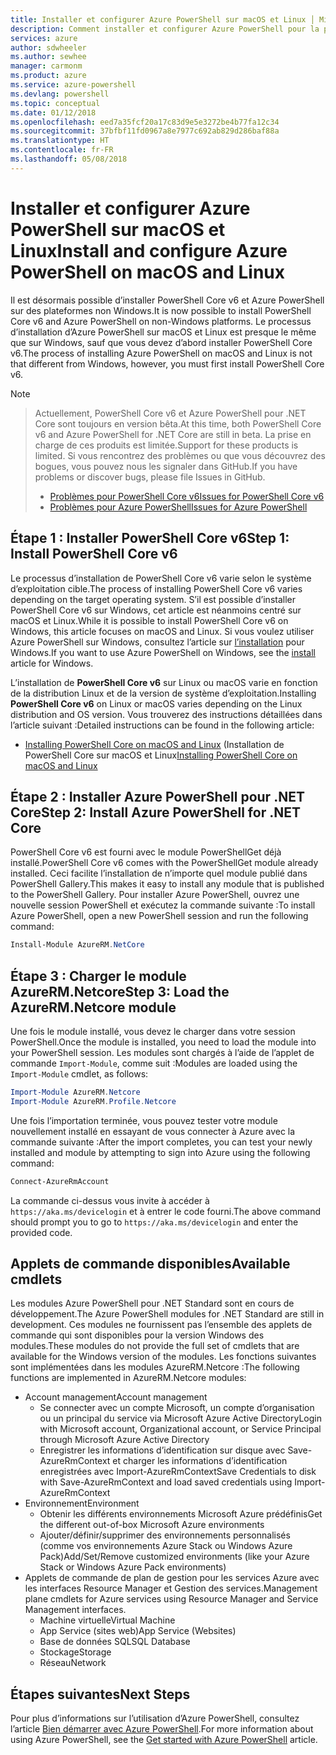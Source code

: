 ```yaml
---
title: Installer et configurer Azure PowerShell sur macOS et Linux │ Microsoft Docs
description: Comment installer et configurer Azure PowerShell pour la première utilisation sur macOS et Linux.
services: azure
author: sdwheeler
ms.author: sewhee
manager: carmonm
ms.product: azure
ms.service: azure-powershell
ms.devlang: powershell
ms.topic: conceptual
ms.date: 01/12/2018
ms.openlocfilehash: eed7a35fcf20a17c83d9e5e3272be4b77fa12c34
ms.sourcegitcommit: 37bfbf11fd0967a8e7977c692ab829d286baf88a
ms.translationtype: HT
ms.contentlocale: fr-FR
ms.lasthandoff: 05/08/2018
---
```

# <a name="install-and-configure-azure-powershell-on-macos-and-linux"></a><span data-ttu-id="35a5c-103">Installer et configurer Azure PowerShell sur macOS et Linux</span><span class="sxs-lookup"><span data-stu-id="35a5c-103">Install and configure Azure PowerShell on macOS and Linux</span></span>

<span data-ttu-id="35a5c-104">Il est désormais possible d’installer PowerShell Core v6 et Azure PowerShell sur des plateformes non Windows.</span><span class="sxs-lookup"><span data-stu-id="35a5c-104">It is now possible to install PowerShell Core v6 and Azure PowerShell on non-Windows platforms.</span></span>
<span data-ttu-id="35a5c-105">Le processus d’installation d’Azure PowerShell sur macOS et Linux est presque le même que sur Windows, sauf que vous devez d’abord installer PowerShell Core v6.</span><span class="sxs-lookup"><span data-stu-id="35a5c-105">The process of installing Azure PowerShell on macOS and Linux is not that different from Windows, however, you must first install PowerShell Core v6.</span></span>

> [!NOTE]

> <span data-ttu-id="35a5c-106">Actuellement, PowerShell Core v6 et Azure PowerShell pour .NET Core sont toujours en version bêta.</span><span class="sxs-lookup"><span data-stu-id="35a5c-106">At this time, both PowerShell Core v6 and Azure PowerShell for .NET Core are still in beta.</span></span>
> <span data-ttu-id="35a5c-107">La prise en charge de ces produits est limitée.</span><span class="sxs-lookup"><span data-stu-id="35a5c-107">Support for these products is limited.</span></span> <span data-ttu-id="35a5c-108">Si vous rencontrez des problèmes ou que vous découvrez des bogues, vous pouvez nous les signaler dans GitHub.</span><span class="sxs-lookup"><span data-stu-id="35a5c-108">If you have problems or discover bugs, please file Issues in GitHub.</span></span>
>
> * [<span data-ttu-id="35a5c-109">Problèmes pour PowerShell Core v6</span><span class="sxs-lookup"><span data-stu-id="35a5c-109">Issues for PowerShell Core v6</span></span>](https://github.com/PowerShell/PowerShell/issues)
> * [<span data-ttu-id="35a5c-110">Problèmes pour Azure PowerShell</span><span class="sxs-lookup"><span data-stu-id="35a5c-110">Issues for Azure PowerShell</span></span>](https://github.com/azure/azure-docs-powershell/issues)

## <a name="step-1-install-powershell-core-v6"></a><span data-ttu-id="35a5c-111">Étape 1 : Installer PowerShell Core v6</span><span class="sxs-lookup"><span data-stu-id="35a5c-111">Step 1: Install PowerShell Core v6</span></span>

<span data-ttu-id="35a5c-112">Le processus d’installation de PowerShell Core v6 varie selon le système d’exploitation cible.</span><span class="sxs-lookup"><span data-stu-id="35a5c-112">The process of installing PowerShell Core v6 varies depending on the target operating system.</span></span>
<span data-ttu-id="35a5c-113">S’il est possible d’installer PowerShell Core v6 sur Windows, cet article est néanmoins centré sur macOS et Linux.</span><span class="sxs-lookup"><span data-stu-id="35a5c-113">While it is possible to install PowerShell Core v6 on Windows, this article focuses on macOS and Linux.</span></span> <span data-ttu-id="35a5c-114">Si vous voulez utiliser Azure PowerShell sur Windows, consultez l’article sur [l’installation](./install-azurerm-ps.md) pour Windows.</span><span class="sxs-lookup"><span data-stu-id="35a5c-114">If you want to use Azure PowerShell on Windows, see the [install](./install-azurerm-ps.md) article for Windows.</span></span>

<span data-ttu-id="35a5c-115">L’installation de **PowerShell Core v6** sur Linux ou macOS varie en fonction de la distribution Linux et de la version de système d’exploitation.</span><span class="sxs-lookup"><span data-stu-id="35a5c-115">Installing **PowerShell Core v6** on Linux or macOS varies depending on the Linux distribution and OS version.</span></span>
<span data-ttu-id="35a5c-116">Vous trouverez des instructions détaillées dans l’article suivant :</span><span class="sxs-lookup"><span data-stu-id="35a5c-116">Detailed instructions can be found in the following article:</span></span>

- <span data-ttu-id="35a5c-117">[Installing PowerShell Core on macOS and Linux](/powershell/scripting/setup/installing-powershell-core-on-macos-and-linux) (Installation de PowerShell Core sur macOS et Linux</span><span class="sxs-lookup"><span data-stu-id="35a5c-117">[Installing PowerShell Core on macOS and Linux](/powershell/scripting/setup/installing-powershell-core-on-macos-and-linux)</span></span>

## <a name="step-2-install-azure-powershell-for-net-core"></a><span data-ttu-id="35a5c-118">Étape 2 : Installer Azure PowerShell pour .NET Core</span><span class="sxs-lookup"><span data-stu-id="35a5c-118">Step 2: Install Azure PowerShell for .NET Core</span></span>

<span data-ttu-id="35a5c-119">PowerShell Core v6 est fourni avec le module PowerShellGet déjà installé.</span><span class="sxs-lookup"><span data-stu-id="35a5c-119">PowerShell Core v6 comes with the PowerShellGet module already installed.</span></span> <span data-ttu-id="35a5c-120">Ceci facilite l’installation de n’importe quel module publié dans PowerShell Gallery.</span><span class="sxs-lookup"><span data-stu-id="35a5c-120">This makes it easy to install any module that is published to the PowerShell Gallery.</span></span> <span data-ttu-id="35a5c-121">Pour installer Azure PowerShell, ouvrez une nouvelle session PowerShell et exécutez la commande suivante :</span><span class="sxs-lookup"><span data-stu-id="35a5c-121">To install Azure PowerShell, open a new PowerShell session and run the following command:</span></span>

```powershell
Install-Module AzureRM.NetCore
```

## <a name="step-3-load-the-azurermnetcore-module"></a><span data-ttu-id="35a5c-122">Étape 3 : Charger le module AzureRM.Netcore</span><span class="sxs-lookup"><span data-stu-id="35a5c-122">Step 3: Load the AzureRM.Netcore module</span></span>

<span data-ttu-id="35a5c-123">Une fois le module installé, vous devez le charger dans votre session PowerShell.</span><span class="sxs-lookup"><span data-stu-id="35a5c-123">Once the module is installed, you need to load the module into your PowerShell session.</span></span> <span data-ttu-id="35a5c-124">Les modules sont chargés à l’aide de l’applet de commande `Import-Module`, comme suit :</span><span class="sxs-lookup"><span data-stu-id="35a5c-124">Modules are loaded using the `Import-Module` cmdlet, as follows:</span></span>

```powershell
Import-Module AzureRM.Netcore
Import-Module AzureRM.Profile.Netcore
```

<span data-ttu-id="35a5c-125">Une fois l’importation terminée, vous pouvez tester votre module nouvellement installé en essayant de vous connecter à Azure avec la commande suivante :</span><span class="sxs-lookup"><span data-stu-id="35a5c-125">After the import completes, you can test your newly installed and module by attempting to sign into Azure using the following command:</span></span>

```powershell
Connect-AzureRmAccount
```

<span data-ttu-id="35a5c-126">La commande ci-dessus vous invite à accéder à `https://aka.ms/devicelogin` et à entrer le code fourni.</span><span class="sxs-lookup"><span data-stu-id="35a5c-126">The above command should prompt you to go to `https://aka.ms/devicelogin` and enter the provided code.</span></span>

## <a name="available-cmdlets"></a><span data-ttu-id="35a5c-127">Applets de commande disponibles</span><span class="sxs-lookup"><span data-stu-id="35a5c-127">Available cmdlets</span></span>

<span data-ttu-id="35a5c-128">Les modules Azure PowerShell pour .NET Standard sont en cours de développement.</span><span class="sxs-lookup"><span data-stu-id="35a5c-128">The Azure PowerShell modules for .NET Standard are still in development.</span></span> <span data-ttu-id="35a5c-129">Ces modules ne fournissent pas l’ensemble des applets de commande qui sont disponibles pour la version Windows des modules.</span><span class="sxs-lookup"><span data-stu-id="35a5c-129">These modules do not provide the full set of cmdlets that are available for the Windows version of the modules.</span></span> <span data-ttu-id="35a5c-130">Les fonctions suivantes sont implémentées dans les modules AzureRM.Netcore :</span><span class="sxs-lookup"><span data-stu-id="35a5c-130">The following functions are implemented in AzureRM.Netcore modules:</span></span>

* <span data-ttu-id="35a5c-131">Account management</span><span class="sxs-lookup"><span data-stu-id="35a5c-131">Account management</span></span>
  - <span data-ttu-id="35a5c-132">Se connecter avec un compte Microsoft, un compte d’organisation ou un principal du service via Microsoft Azure Active Directory</span><span class="sxs-lookup"><span data-stu-id="35a5c-132">Login with Microsoft account, Organizational account, or Service Principal through Microsoft Azure Active Directory</span></span>
  - <span data-ttu-id="35a5c-133">Enregistrer les informations d’identification sur disque avec Save-AzureRmContext et charger les informations d’identification enregistrées avec Import-AzureRmContext</span><span class="sxs-lookup"><span data-stu-id="35a5c-133">Save Credentials to disk with Save-AzureRmContext and load saved credentials using Import-AzureRmContext</span></span>
* <span data-ttu-id="35a5c-134">Environnement</span><span class="sxs-lookup"><span data-stu-id="35a5c-134">Environment</span></span>
  - <span data-ttu-id="35a5c-135">Obtenir les différents environnements Microsoft Azure prédéfinis</span><span class="sxs-lookup"><span data-stu-id="35a5c-135">Get the different out-of-box Microsoft Azure environments</span></span>
  - <span data-ttu-id="35a5c-136">Ajouter/définir/supprimer des environnements personnalisés (comme vos environnements Azure Stack ou Windows Azure Pack)</span><span class="sxs-lookup"><span data-stu-id="35a5c-136">Add/Set/Remove customized environments (like your Azure Stack or Windows Azure Pack environments)</span></span>
* <span data-ttu-id="35a5c-137">Applets de commande de plan de gestion pour les services Azure avec les interfaces Resource Manager et Gestion des services.</span><span class="sxs-lookup"><span data-stu-id="35a5c-137">Management plane cmdlets for Azure services using Resource Manager and Service Management interfaces.</span></span>
  - <span data-ttu-id="35a5c-138">Machine virtuelle</span><span class="sxs-lookup"><span data-stu-id="35a5c-138">Virtual Machine</span></span>
  - <span data-ttu-id="35a5c-139">App Service (sites web)</span><span class="sxs-lookup"><span data-stu-id="35a5c-139">App Service (Websites)</span></span>
  - <span data-ttu-id="35a5c-140">Base de données SQL</span><span class="sxs-lookup"><span data-stu-id="35a5c-140">SQL Database</span></span>
  - <span data-ttu-id="35a5c-141">Stockage</span><span class="sxs-lookup"><span data-stu-id="35a5c-141">Storage</span></span>
  - <span data-ttu-id="35a5c-142">Réseau</span><span class="sxs-lookup"><span data-stu-id="35a5c-142">Network</span></span>

## <a name="next-steps"></a><span data-ttu-id="35a5c-143">Étapes suivantes</span><span class="sxs-lookup"><span data-stu-id="35a5c-143">Next Steps</span></span>

<span data-ttu-id="35a5c-144">Pour plus d’informations sur l’utilisation d’Azure PowerShell, consultez l’article [Bien démarrer avec Azure PowerShell](get-started-azureps.md).</span><span class="sxs-lookup"><span data-stu-id="35a5c-144">For more information about using Azure PowerShell, see the [Get started with Azure PowerShell](get-started-azureps.md) article.</span></span>
